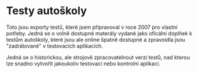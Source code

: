 Testy autoškoly
===============

Toto jsou exporty testů, které jsem připravoval v roce 2007 pro vlastní potřeby. Jedná se o volně dostupné materály vydané jako oficální doplňek k testům autoškoly, které jsou ale online špatně dostupné a zpravoidla jsou "zadrátované" v testovacích aplikacích.

Jedná se o historickou, ale strojově zpracovatelnout verzi testů, nad kterou lze snadno vytvořit jakoukoliv testovací nebo kontrolní aplikaci.